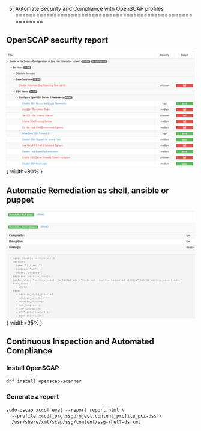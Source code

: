 5) Automate Security and Compliance with OpenSCAP profiles
===========================================================

OpenSCAP security report
-------------------------

![OpenSCAP](./img/openscap.png){ width=90% }

Automatic Remediation as shell, ansible or puppet
-------------------------------------------------

![OpenSCAP Remediation](./img/openscap-remediation.png){ width=95% }


Continuous Inspection and Automated Compliance
----------------------------------------------

### Install OpenSCAP

```bash
dnf install openscap-scanner
```

### Generate a report

```
sudo oscap xccdf eval --report report.html \
  --profile xccdf_org.ssgproject.content_profile_pci-dss \
  /usr/share/xml/scap/ssg/content/ssg-rhel7-ds.xml
```
